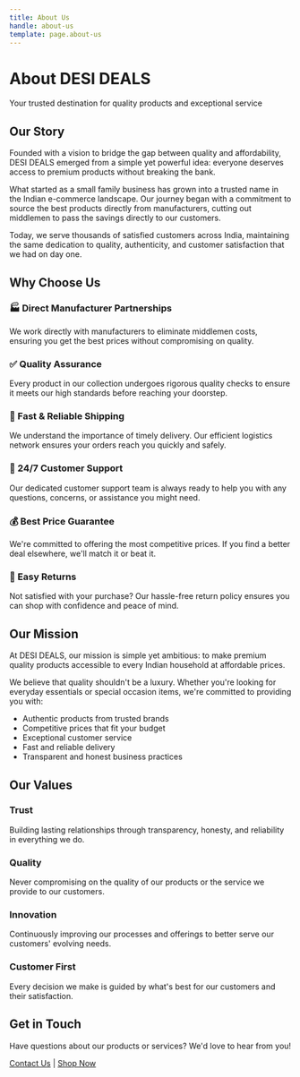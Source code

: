 ```yaml
---
title: About Us
handle: about-us
template: page.about-us
---
```


# About DESI DEALS

Your trusted destination for quality products and exceptional service

## Our Story

Founded with a vision to bridge the gap between quality and affordability, DESI DEALS emerged from a simple yet powerful idea: everyone deserves access to premium products without breaking the bank.

What started as a small family business has grown into a trusted name in the Indian e-commerce landscape. Our journey began with a commitment to source the best products directly from manufacturers, cutting out middlemen to pass the savings directly to our customers.

Today, we serve thousands of satisfied customers across India, maintaining the same dedication to quality, authenticity, and customer satisfaction that we had on day one.

## Why Choose Us

### 🏭 Direct Manufacturer Partnerships
We work directly with manufacturers to eliminate middlemen costs, ensuring you get the best prices without compromising on quality.

### ✅ Quality Assurance
Every product in our collection undergoes rigorous quality checks to ensure it meets our high standards before reaching your doorstep.

### 🚚 Fast & Reliable Shipping
We understand the importance of timely delivery. Our efficient logistics network ensures your orders reach you quickly and safely.

### 💬 24/7 Customer Support
Our dedicated customer support team is always ready to help you with any questions, concerns, or assistance you might need.

### 💰 Best Price Guarantee
We're committed to offering the most competitive prices. If you find a better deal elsewhere, we'll match it or beat it.

### 🔄 Easy Returns
Not satisfied with your purchase? Our hassle-free return policy ensures you can shop with confidence and peace of mind.

## Our Mission

At DESI DEALS, our mission is simple yet ambitious: to make premium quality products accessible to every Indian household at affordable prices.

We believe that quality shouldn't be a luxury. Whether you're looking for everyday essentials or special occasion items, we're committed to providing you with:

- Authentic products from trusted brands
- Competitive prices that fit your budget
- Exceptional customer service
- Fast and reliable delivery
- Transparent and honest business practices

## Our Values

### Trust
Building lasting relationships through transparency, honesty, and reliability in everything we do.

### Quality
Never compromising on the quality of our products or the service we provide to our customers.

### Innovation
Continuously improving our processes and offerings to better serve our customers' evolving needs.

### Customer First
Every decision we make is guided by what's best for our customers and their satisfaction.

## Get in Touch

Have questions about our products or services? We'd love to hear from you!

[Contact Us](/pages/contact) | [Shop Now](/collections/all) 